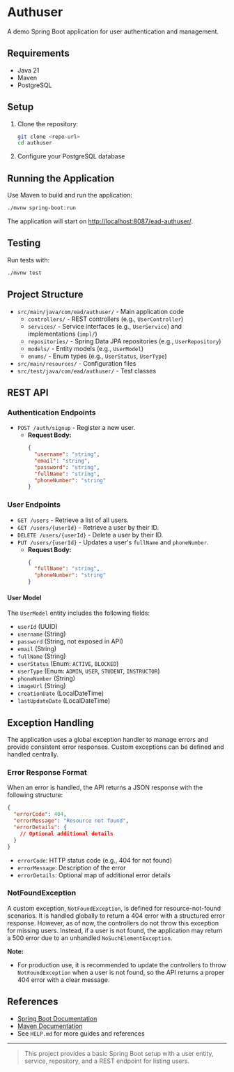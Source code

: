 # Authuser

A demo Spring Boot application for user authentication and management.

## Requirements
- Java 21
- Maven
- PostgreSQL

## Setup
1. Clone the repository:
   ```bash
   git clone <repo-url>
   cd authuser
   ```
2. Configure your PostgreSQL database

## Running the Application
Use Maven to build and run the application:
```bash
./mvnw spring-boot:run
```
The application will start on [http://localhost:8087/ead-authuser/](http://localhost:8087/ead-authuser/).

## Testing
Run tests with:
```bash
./mvnw test
```

## Project Structure
- `src/main/java/com/ead/authuser/` - Main application code
  - `controllers/` - REST controllers (e.g., `UserController`)
  - `services/` - Service interfaces (e.g., `UserService`) and implementations (`impl/`)
  - `repositories/` - Spring Data JPA repositories (e.g., `UserRepository`)
  - `models/` - Entity models (e.g., `UserModel`)
  - `enums/` - Enum types (e.g., `UserStatus`, `UserType`)
- `src/main/resources/` - Configuration files
- `src/test/java/com/ead/authuser/` - Test classes

## REST API

### Authentication Endpoints
- `POST /auth/signup` - Register a new user. 
    - **Request Body:**
      ```json
      {
        "username": "string",
        "email": "string",
        "password": "string",
        "fullName": "string",
        "phoneNumber": "string"
      }
      ```

### User Endpoints
- `GET /users` - Retrieve a list of all users.
- `GET /users/{userId}` - Retrieve a user by their ID.
- `DELETE /users/{userId}` - Delete a user by their ID.
- `PUT /users/{userId}` - Updates a user's `fullName` and `phoneNumber`.
    - **Request Body:**
      ```json
      {
        "fullName": "string",
        "phoneNumber": "string"
      }
      ```

#### User Model
The `UserModel` entity includes the following fields:
- `userId` (UUID)
- `username` (String)
- `password` (String, not exposed in API)
- `email` (String)
- `fullName` (String)
- `userStatus` (Enum: `ACTIVE`, `BLOCKED`)
- `userType` (Enum: `ADMIN`, `USER`, `STUDENT`, `INSTRUCTOR`)
- `phoneNumber` (String)
- `imageUrl` (String)
- `creationDate` (LocalDateTime)
- `lastUpdateDate` (LocalDateTime)

## Exception Handling

The application uses a global exception handler to manage errors and provide consistent error responses. Custom exceptions can be defined and handled centrally.

### Error Response Format
When an error is handled, the API returns a JSON response with the following structure:

```json
{
  "errorCode": 404,
  "errorMessage": "Resource not found",
  "errorDetails": {
    // Optional additional details
  }
}
```
- `errorCode`: HTTP status code (e.g., 404 for not found)
- `errorMessage`: Description of the error
- `errorDetails`: Optional map of additional error details

### NotFoundException
A custom exception, `NotFoundException`, is defined for resource-not-found scenarios. It is handled globally to return a 404 error with a structured error response. However, as of now, the controllers do not throw this exception for missing users. Instead, if a user is not found, the application may return a 500 error due to an unhandled `NoSuchElementException`.

**Note:**
- For production use, it is recommended to update the controllers to throw `NotFoundException` when a user is not found, so the API returns a proper 404 error with a clear message.

## References
- [Spring Boot Documentation](https://spring.io/projects/spring-boot)
- [Maven Documentation](https://maven.apache.org/)
- See `HELP.md` for more guides and references

---

> This project provides a basic Spring Boot setup with a user entity, service, repository, and a REST endpoint for listing users.
